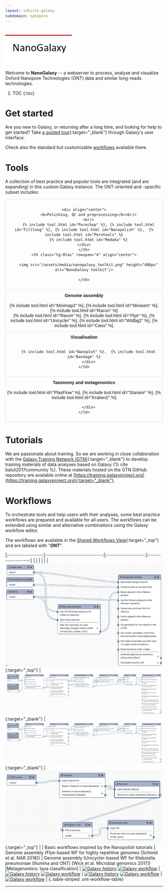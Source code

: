 ```yaml
---
layout: subsite-galaxy
subdomain: nanopore
---
```



<br/>
<img src="/assets/media/nanogalaxy_logo.png" height="100px" alt="NanoGalaxy logo"/>

Welcome to **NanoGalaxy**  -- a webserver to process, analyse and visualize Oxford Nanopore Technologies (ONT) data and similar long-reads technologies.


1. TOC
{:toc}


# Get started

Are you new to Galaxy, or returning after a long time, and looking for help to get started?
Take [a guided tour](https://nanopore.usegalaxy.eu/tours/core.galaxy_ui){:target="_blank"} through Galaxy's user interface.

Check also the standard but customizable [workflows](#workflows) available there.

# Tools

A collection of best practice and popular tools are integrated (and are expanding) in this custom Galaxy instance. The ONT-oriented and -specific subset includes:

<style type="text/css">
.tg  {border-collapse:collapse;border-spacing:0;}
.tg td{font-family:Arial, sans-serif;font-size:14px;padding:10px 5px;border-style:solid;border-width:1px;overflow:hidden;word-break:normal;border-color:#dfe2e5;width:60%;}
.tg th{font-family:Arial, sans-serif;font-size:14px;font-weight:normal;padding:10px 5px;border-style:solid;border-width:1px;overflow:hidden;word-break:normal;border-color:#dfe2e5;}
.tg .tg-0lax{text-align:center;vertical-align:top}
</style>
<div align="center">
<table class="tg" width="50%">
  <tr>
    <th class="tg-0lax">

    <div align="center">
        <b>Polishing, QC and preprocessing</b><br/>
        <br/>
        {% include tool.html id="Porechop" %}, {% include tool.html id="Filtlong" %}, {% include tool.html id="Nanopolish" %},  {% include tool.html id="Poretools" %}
        {% include tool.html id="Medaka" %}
    </div>
    </th>
    <th class="tg-0lax" rowspan="4" align="center">
    
        <img src="/assets/media/nanogalaxy_toolkit.png" height="400px" alt="NanoGalaxy toolkit"/>
    
    </th>
  </tr>
  <tr>
    <td class="tg-0lax">
        <div align="center"><b>Genome assembly</b><br/>
        <br/>
        {% include tool.html id="Minimap2" %}, {% include tool.html id="Miniasm" %}, {% include tool.html id="Racon" %}
        <br/>
        {% include tool.html id="Racon" %}, {% include tool.html id="Flye" %}, {% include tool.html id="Unicycler" %}, {% include tool.html id="Wtdbg2" %}, {% include tool.html id="Canu" %}
        </div>
    </td>
  </tr>

  <tr>
    <td class="tg-0lax">
        <div align="center"><b>Visualisation</b><br/>
        <br/>

        {% include tool.html id="Nanoplot" %},  {% include tool.html id="Bandage" %}
        </div>
    </td>
  </tr>
  <tr>
    <td class="tg-0lax">
        <div align="center"><b>Taxonomy and metagenomics</b><br/>
        <br/>
        {% include tool.html id="PlasFlow" %},  {% include tool.html id="Staramr" %},  {% include tool.html id="Kraken2" %}

        </div>
    </td>
  </tr>


</table>
</div>


# Tutorials

We are passionate about training. So we are working in close collaboration with the [Galaxy Training Network (GTN)](https://galaxyproject.org/teach/gtn/){:target="_blank"} to develop training materials of data analyses based on Galaxy {% cite batut2017community %}. These materials hosted on the GTN GitHub repository are available online at [https://training.galaxyproject.org](https://training.galaxyproject.org){:target="_blank"}.

# Workflows

To orchestrate tools and help users with their analyses, some best practice workflows are prepared and available for all users.
The workflows can be extended using similar and alternative combinations using the Galaxy workflow editor.

The workflows are available in the [Shared Workflows View](https://nanopore.usegalaxy.eu/workflows/list_published){:target="_top"} and are labeled with "***ONT***".


|:-----------------:|:----------------------------:|:-------------------:|:------------------:|
|                   |                              |                     |                    |
|  [![NanoGalaxy Nanopolish](/assets/media/nanogalaxy-nanopolish.png)](https://nanopore.usegalaxy.eu/u/milad/w/nanopolish-variants-tutorial){:target="_top"}                  | [![NanoGalaxy Ahrens](/assets/media/nanogalaxy-ahrens.png)](https://nanopore.usegalaxy.eu/u/milad/w/ont-assembly-flye-ahrens){:target="_blank"}                                 |  [![NanoGalaxy Wick ](/assets/media/nanogalaxy-ahrens.png)](https://nanopore.usegalaxy.eu/u/milad/w/ont-assembly-flye-ahrens){:target="_blank"} | [![NanoGalaxy Kraken](/assets/media/nanogalaxy-kraken.png)](https://nanopore.usegalaxy.eu/u/milad/w/metagenomics-krakan2){:target="_top"} |
|  Basic workflows inspired by the Nanopolish tutorials | Genome assembly (Flye-based WF for highly repetitive genomes [Schmid et al. NAR 2018]) | Genome assembly (Unicycler-based WF for Klebsiella pneumoniae (Illumina and ONT) [Wick et al.  Microbial genomics 2017])  |Metagenomics: taxa classification|
| [![Galaxy history](https://img.shields.io/static/v1?label=history&message=view&color=blue)](https://usegalaxy.eu/u/milad/h/nanopolish-tutorial) [![Galaxy workflow](https://img.shields.io/static/v1?label=workflow&message=run&color=blue)](https://nanopore.usegalaxy.eu/u/milad/w/nanopolish-variants-tutorial)  |  [![Galaxy history](https://img.shields.io/static/v1?label=history&message=view&color=blue)](https://usegalaxy.eu/u/milad/h/ahrens-nanopore-gmmap) [![Galaxy workflow](https://img.shields.io/static/v1?label=workflow&message=run&color=blue)](https://nanopore.usegalaxy.eu/u/milad/w/ont-assembly-flye-ahrens)                            |   [![Galaxy history](https://img.shields.io/static/v1?label=history&message=view&color=blue)](https://usegalaxy.eu/u/milad/h/wick-etal-nanopore) [![Galaxy workflow](https://img.shields.io/static/v1?label=workflow&message=run&color=blue)](https://nanopore.usegalaxy.eu/u/milad/w/ont-assembly-flye-ahrens)      |    [![Galaxy workflow](https://img.shields.io/static/v1?label=workflow&message=run&color=blue)](https://usegalaxy.eu/u/milad/h/nanoporebeerdecodechimaytriple)           |
{:.table-striped .ont-workflow-table}




------

